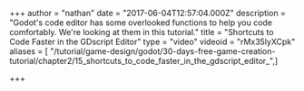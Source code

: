 +++
author = "nathan"
date = "2017-06-04T12:57:04.000Z"
description = "Godot's code editor has some overlooked functions to help you code comfortably. We're looking at them in this tutorial."
title = "Shortcuts to Code Faster in the GDscript Editor"
type = "video"
videoid = "rMx35lyXCpk"
aliases = [ "/tutorial/game-design/godot/30-days-free-game-creation-tutorial/chapter2/15_shortcuts_to_code_faster_in_the_gdscript_editor_",]

+++
